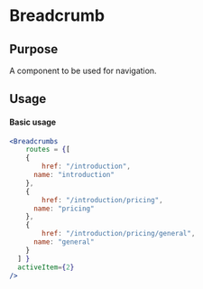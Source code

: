 # Breadcrumb
## Purpose
A component to be used for navigation.



## Usage

#### Basic usage

```jsx
<Breadcrumbs
	routes = {[
  	{
    	href: "/introduction",
      name: "introduction"
  	},
  	{
    	href: "/introduction/pricing",
      name: "pricing"
  	},
  	{
    	href: "/introduction/pricing/general",
      name: "general"
  	}
  ] }
  activeItem={2}
/>
```








